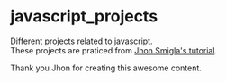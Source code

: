 # javascript_projects
Different projects related to javascript.  
These projects are praticed from [Jhon Smigla's tutorial](https://www.youtube.com/watch?v=3PHXvlpOkf4&t=421s).  

Thank you Jhon for creating this awesome content.
